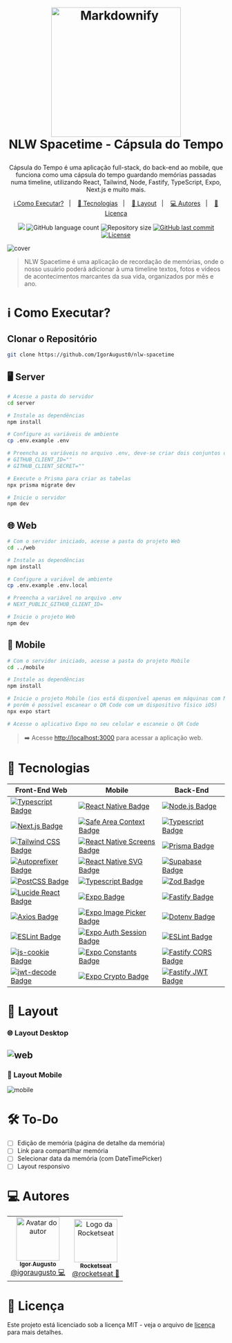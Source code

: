 <h1 align="center">
  <a href="https://github.com/IgorAugust0/NLW-Spacetime"><img src="assets/logo.svg" alt="Markdownify" width="300"></a>
  <br>
  NLW Spacetime - Cápsula do Tempo
</h1>

<p align="center" style="margin-top: 2em;">
</p>

 <p align="center">
Cápsula do Tempo é uma aplicação full-stack, do back-end ao mobile, que funciona como uma cápsula do tempo guardando memórias passadas numa timeline, utilizando React, Tailwind, Node, Fastify, TypeScript, Expo, Next.js e muito mais.
</p>

<p align="center">
  <a href="#information_source-como-executar">ℹ️ Como Executar?</a>&nbsp;&nbsp;&nbsp;|&nbsp;&nbsp;&nbsp;
  <a href="#rocket-tecnologias">🚀 Tecnologias</a>&nbsp;&nbsp;&nbsp;|&nbsp;&nbsp;&nbsp;
  <a href="#art-layout">🎨 Layout</a>&nbsp;&nbsp;&nbsp;|&nbsp;&nbsp;&nbsp;
  <a href="#computer-autores">💻 Autores</a>&nbsp;&nbsp;&nbsp;|&nbsp;&nbsp;&nbsp;
  <a href="#memo-licença">📝 Licença</a>
</p>

<p align="center">
  <img src="https://img.shields.io/badge/made%20by-Igor%20Augusto-8257e5?style=flat-square">
  <img alt="GitHub language count" src="https://img.shields.io/github/languages/count/igoraugust0/nlw-spacetime?color=8257e5&style=flat-square">
  <img alt="Repository size" src="https://img.shields.io/github/repo-size/igoraugust0/nlw-spacetime?color=8257e5&style=flat-square">
  <a href="https://github.com/IgorAugust0/nlw-spacetime/commits/main/">
    <img alt="GitHub last commit" src="https://img.shields.io/github/last-commit/igoraugust0/nlw-spacetime?color=8257e5&style=flat-square">
  </a>
  <a href="https://opensource.org/licenses/MIT">
    <img alt="License" src="https://img.shields.io/badge/license-MIT-8257e5?style=flat-square">
  </a>
</p>

![cover](assets/cover.png)

> NLW Spacetime é uma aplicação de recordação de memórias, onde o nosso usuário poderá adicionar à uma timeline textos, fotos e vídeos de acontecimentos marcantes da sua vida, organizados por mês e ano.

# :information_source: Como Executar?

## Clonar o Repositório

```bash
git clone https://github.com/IgorAugust0/nlw-spacetime
```

## :desktop_computer: Server

```bash
# Acesse a pasta do servidor
cd server

# Instale as dependências
npm install

# Configure as variáveis de ambiente
cp .env.example .env

# Preencha as variáveis no arquivo .env, deve-se criar dois conjuntos de variáveis, um ppara o web e outro para o mobile
# GITHUB_CLIENT_ID=""
# GITHUB_CLIENT_SECRET=""

# Execute o Prisma para criar as tabelas
npx prisma migrate dev

# Inicie o servidor
npm dev
```

## :globe_with_meridians: Web

```bash
# Com o servidor iniciado, acesse a pasta do projeto Web
cd ../web

# Instale as dependências
npm install

# Configure a variável de ambiente
cp .env.example .env.local

# Preencha a variável no arquivo .env
# NEXT_PUBLIC_GITHUB_CLIENT_ID=

# Inicie o projeto Web
npm dev
```

## :iphone: Mobile

```bash
# Com o servidor iniciado, acesse a pasta do projeto Mobile
cd ../mobile

# Instale as dependências
npm install

# Inicie o projeto Mobile (ios está disponível apenas em máquinas com MacOS,
# porém é possível escanear o QR Code com um dispositivo físico iOS)
npx expo start

# Acesse o aplicativo Expo no seu celular e escaneie o QR Code
```

> ➡️ Acesse [http://localhost:3000](http://localhost:3000) para acessar a aplicação web.

# :rocket: Tecnologias

| Front-End Web                                                                                                                                                                | Mobile                                                                                                                                                                                             | Back-End                                                                                                                                                                  |
| ---------------------------------------------------------------------------------------------------------------------------------------------------------------------------- | -------------------------------------------------------------------------------------------------------------------------------------------------------------------------------------------------- | ------------------------------------------------------------------------------------------------------------------------------------------------------------------------- |
| [![Typescript Badge](https://img.shields.io/badge/Typescript-3178C6.svg?style=for-the-badge&logo=Typescript&logoColor=white)](https://www.typescriptlang.org/)               | [![React Native Badge](https://img.shields.io/badge/React%20Native-61DAFB.svg?style=for-the-badge&logo=React&logoColor=white)](https://reactnative.dev/)                                           | [![Node.js Badge](https://img.shields.io/badge/Node.js-339933.svg?style=for-the-badge&logo=Node.js&logoColor=white)](https://nodejs.org/)                                 |
| [![Next.js Badge](https://img.shields.io/badge/Next.js-000000.svg?style=for-the-badge&logo=Next.js&logoColor=white)](https://nextjs.org/)                                    | [![Safe Area Context Badge](https://img.shields.io/badge/Safe%20Area%20Context-000000.svg?style=for-the-badge&logo=React&logoColor=white)](https://reactnavigation.org/docs/getting-started)       | [![Typescript Badge](https://img.shields.io/badge/Typescript-3178C6.svg?style=for-the-badge&logo=Typescript&logoColor=white)](https://www.typescriptlang.org/)            |
| [![Tailwind CSS Badge](https://img.shields.io/badge/Tailwind%20CSS-38B2AC.svg?style=for-the-badge&logo=Tailwind%20CSS&logoColor=white)](https://tailwindcss.com/)            | [![React Native Screens Badge](https://img.shields.io/badge/React%20Native%20Screens-000000.svg?style=for-the-badge&logo=React&logoColor=white)](https://github.com/wix/react-native-navigation)   | [![Prisma Badge](https://img.shields.io/badge/Prisma-2D3748.svg?style=for-the-badge&logo=Prisma&logoColor=white)](https://www.prisma.io/)                                 |
| [![Autoprefixer Badge](https://img.shields.io/badge/Autoprefixer-000000.svg?style=for-the-badge&logo=Autoprefixer&logoColor=white)](https://autoprefixer.github.io/)         | [![React Native SVG Badge](https://img.shields.io/badge/React%20Native%20SVG-00D8FF.svg?style=for-the-badge&logo=React&logoColor=white)](https://github.com/software-mansion/react-native-svg)     | [![Supabase Badge](https://img.shields.io/badge/Supabase-24b47e.svg?style=for-the-badge&logo=Supabase&logoColor=white)](https://supabase.com/)                            |
| [![PostCSS Badge](https://img.shields.io/badge/PostCSS-DD3A0A.svg?style=for-the-badge&logo=PostCSS&logoColor=white)](https://postcss.org/)                                   | [![Typescript Badge](https://img.shields.io/badge/Typescript-3178C6.svg?style=for-the-badge&logo=Typescript&logoColor=white)](https://www.typescriptlang.org/)                                     | [![Zod Badge](https://img.shields.io/badge/Zod-E5A00D.svg?style=for-the-badge&logo=Zod&logoColor=white)](https://github.com/colinhacks/zod)                               |
| [![Lucide React Badge](https://img.shields.io/badge/Lucide%20React-000000.svg?style=for-the-badge&logo=React&logoColor=white)](https://github.com/lucide-icons/lucide)       | [![Expo Badge](https://img.shields.io/badge/Expo-000020.svg?style=for-the-badge&logo=Expo&logoColor=white)](https://expo.dev/)                                                                     | [![Fastify Badge](https://img.shields.io/badge/Fastify-000000.svg?style=for-the-badge&logo=Fastify&logoColor=white)](https://www.fastify.dev/)                            |
| [![Axios Badge](https://img.shields.io/badge/Axios-007ACC.svg?style=for-the-badge&logo=Axios&logoColor=white)](https://axios-http.com/)                                      | [![Expo Image Picker Badge](https://img.shields.io/badge/Expo%20Image%20Picker-4630EB.svg?style=for-the-badge&logo=Expo&logoColor=white)](https://docs.expo.dev/versions/latest/sdk/imagepicker/)  | [![Dotenv Badge](https://img.shields.io/badge/Dotenv-007A82.svg?style=for-the-badge&logo=Dotenv&logoColor=white)](https://github.com/motdotla/dotenv)                     |
| [![ESLint Badge](https://img.shields.io/badge/ESLint-4B32C3.svg?style=for-the-badge&logo=ESLint&logoColor=white)](https://eslint.org/)                                       | [![Expo Auth Session Badge](https://img.shields.io/badge/Expo%20Auth%20Session-4E3FB1.svg?style=for-the-badge&logo=Expo&logoColor=white)](https://docs.expo.dev/versions/latest/sdk/auth-session/) | [![ESLint Badge](https://img.shields.io/badge/ESLint-4B32C3.svg?style=for-the-badge&logo=ESLint&logoColor=white)](https://eslint.org/)                                    |
| [![js-cookie Badge](https://img.shields.io/badge/js--cookie-FF9800.svg?style=for-the-badge&logo=javascript&logoColor=white)](https://github.com/js-cookie/js-cookie)         | [![Expo Constants Badge](https://img.shields.io/badge/Expo%20Constants-FFD700.svg?style=for-the-badge&logo=Expo&logoColor=black)](https://docs.expo.dev/versions/latest/sdk/constants/)            | [![Fastify CORS Badge](https://img.shields.io/badge/Fastify%20CORS-FF6B00.svg?style=for-the-badge&logo=Fastify&logoColor=white)](https://github.com/fastify/fastify-cors) |
| [![jwt-decode Badge](https://img.shields.io/badge/jwt--decode-000000.svg?style=for-the-badge&logo=JSON%20Web%20Tokens&logoColor=white)](https://github.com/auth0/jwt-decode) | [![Expo Crypto Badge](https://img.shields.io/badge/Expo%20Crypto-4B0082.svg?style=for-the-badge&logo=Expo&logoColor=white)](https://docs.expo.dev/versions/latest/sdk/crypto/)                     | [![Fastify JWT Badge](https://img.shields.io/badge/Fastify%20JWT-007A82.svg?style=for-the-badge&logo=Fastify&logoColor=white)](https://github.com/fastify/fastify-jwt)    |

# :art: Layout

### :globe_with_meridians: Layout Desktop

## ![web](assets/web.png)

### :iphone: Layout Mobile

![mobile](assets/mobile.png)

# :hammer_and_wrench: To-Do

- [ ] Edição de memória (página de detalhe da memória)
- [ ] Link para compartilhar memória
- [ ] Selecionar data da memória (com DateTimePicker)
- [ ] Layout responsivo

# :computer: Autores

<table>
  <tr>
    <td align="center">
      <a href="http://github.com/IgorAugust0/">
        <img src="https://avatars.githubusercontent.com/u/79866605?v=4" width="100px;" alt="Avatar do autor"/>
        <br />
        <sub>
          <b>Igor Augusto</b>
        </sub>
       </a>
       <br />
       <a href="" title="Linkedin">@igoraugusto 💻</a>
       <br />
    </td>
    <td align="center">
      <a href="http://github.com/rocketseat/">
        <img src="https://avatars.githubusercontent.com/u/28929274?s=200&v=4" width="100px;" alt="Logo da Rocketseat"/>
        <br />
        <sub>
          <b>Rocketseat</b>
        </sub>
       </a>
       <br />
       <a href="http://github.com/rocketseat/" title="git">@rocketseat 🚀</a>
       <br />
    </td>
  </tr>
</table>

# :memo: Licença

Este projeto está licenciado sob a licença MIT - veja o arquivo de [licença](./LICENSE) para mais detalhes.
